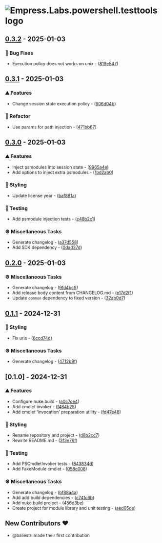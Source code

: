# ![Empress.Labs.powershell.testtools logo](https://raw.githubusercontent.com/empresslabs/powershell.testtools/refs/heads/main/.github/assets/logo.svg)

## [0.3.2](https://github.com/empresslabs/powershell.testtools/compare/v0.3.1..v0.3.2) - 2025-01-03

### 🐛 Bug Fixes

- Execution policy does not works on unix - ([819e547](https://github.com/empresslabs/powershell.testtools/commit/819e547ccaeb8370fb403740c60d8c95f381a895))


## [0.3.1](https://github.com/empresslabs/powershell.testtools/compare/v0.3.0..v0.3.1) - 2025-01-03

### ⛰️  Features

- Change session state execution policy - ([906d04b](https://github.com/empresslabs/powershell.testtools/commit/906d04bc7423c7109110f1e3e72f943ea24456ae))

### 🚜 Refactor

- Use params for path injection - ([471bb67](https://github.com/empresslabs/powershell.testtools/commit/471bb6736f5ebf671d9bd11d71d6fb89acf72627))


## [0.3.0](https://github.com/empresslabs/powershell.testtools/compare/v0.2.0..v0.3.0) - 2025-01-03

### ⛰️  Features

- Inject psmodules into session state - ([9965a4e](https://github.com/empresslabs/powershell.testtools/commit/9965a4ee739520d3168968ce4a17af7adf33a066))
- Add options to inject extra psmodules - ([1bd2ab0](https://github.com/empresslabs/powershell.testtools/commit/1bd2ab056fa45c2818d16204d5eac4095d121baf))

### 🎨 Styling

- Update license year - ([baf861a](https://github.com/empresslabs/powershell.testtools/commit/baf861a6b9805184695e0c691645410bdbb23af9))

### 🧪 Testing

- Add psmodule injection tests - ([c48b2c1](https://github.com/empresslabs/powershell.testtools/commit/c48b2c1ffd8e49314a627521a7a28c1bbd9eef8c))

### ⚙️ Miscellaneous Tasks

- Generate changelog - ([a37d558](https://github.com/empresslabs/powershell.testtools/commit/a37d55897ae8243c63aee7cb4d07e5fcfa4c4867))
- Add SDK dependency - ([0dad37d](https://github.com/empresslabs/powershell.testtools/commit/0dad37d92e47c4bf03935b53aac31adab0ae760e))


## [0.2.0](https://github.com/empresslabs/powershell.testtools/compare/v0.1.1..v0.2.0) - 2025-01-03

### ⚙️ Miscellaneous Tasks

- Generate changelog - ([9fd4bc9](https://github.com/empresslabs/powershell.testtools/commit/9fd4bc9a9f86613d3e7c91ba70bb8fdcca0b5cf8))
- Add release body content from CHANGELOG.md - ([e17d2f1](https://github.com/empresslabs/powershell.testtools/commit/e17d2f1a13346f56e763c72b53881a2e5d926843))
- Update `common` dependency to fixed version - ([32ab0d7](https://github.com/empresslabs/powershell.testtools/commit/32ab0d7c3621b4123350b908a298d0480e1c2b0d))


## [0.1.1](https://github.com/empresslabs/powershell.testtools/compare/v0.1.0..v0.1.1) - 2024-12-31

### 🎨 Styling

- Fix uris - ([6ccd74d](https://github.com/empresslabs/powershell.testtools/commit/6ccd74d6ae3b82658f44e4cc3e14b350ad326500))

### ⚙️ Miscellaneous Tasks

- Generate changelog - ([4712b8f](https://github.com/empresslabs/powershell.testtools/commit/4712b8f2f313e9d738dbb176943b50d6d223c031))


## [0.1.0] - 2024-12-31

### ⛰️  Features

- Configure nuke.build - ([a0c7ce4](https://github.com/empresslabs/powershell.testtools/commit/a0c7ce4308c5305d294a7000abfac840e780e82a))
- Add cmdlet invoker - ([f484b25](https://github.com/empresslabs/powershell.testtools/commit/f484b259556cac396f0442708e5c231529553617))
- Add cmdlet 'invocation' preparation utility - ([fd47e48](https://github.com/empresslabs/powershell.testtools/commit/fd47e48cc17bbf272b7bacbf6cd0cf2ad2944143))

### 🎨 Styling

- Rename repository and project - ([d8b2cc7](https://github.com/empresslabs/powershell.testtools/commit/d8b2cc7cc0be5795a978572df4852f4e3aef6946))
- Rewrite README.md - ([3f3e76f](https://github.com/empresslabs/powershell.testtools/commit/3f3e76fc1293ac40dce86934c832ffc323aedf69))

### 🧪 Testing

- Add PSCmdletInvoker tests - ([843834d](https://github.com/empresslabs/powershell.testtools/commit/843834dedcdeaa834a92fc613df88e5a99b386cb))
- Add FakeModule cmdlet - ([058c008](https://github.com/empresslabs/powershell.testtools/commit/058c008b2fead0869b60d9a22b73f90939a21297))

### ⚙️ Miscellaneous Tasks

- Generate changelog - ([bf88a4a](https://github.com/empresslabs/powershell.testtools/commit/bf88a4a667c5d526d2c3cbc8f1d12ff88462bf2e))
- Add add build dependencies - ([c741c6b](https://github.com/empresslabs/powershell.testtools/commit/c741c6baff9f6334dd96e364a40d75f0a8bd32d2))
- Add nuke.build project - ([456d3be](https://github.com/empresslabs/powershell.testtools/commit/456d3be5f83774d6f501e16710d0e09b8c22a63a))
- Create project for module library and unit testing - ([aed05de](https://github.com/empresslabs/powershell.testtools/commit/aed05de49cf7733297b7b44edb95716d9dd2ef39))

## New Contributors ❤️

* @baliestri made their first contribution


